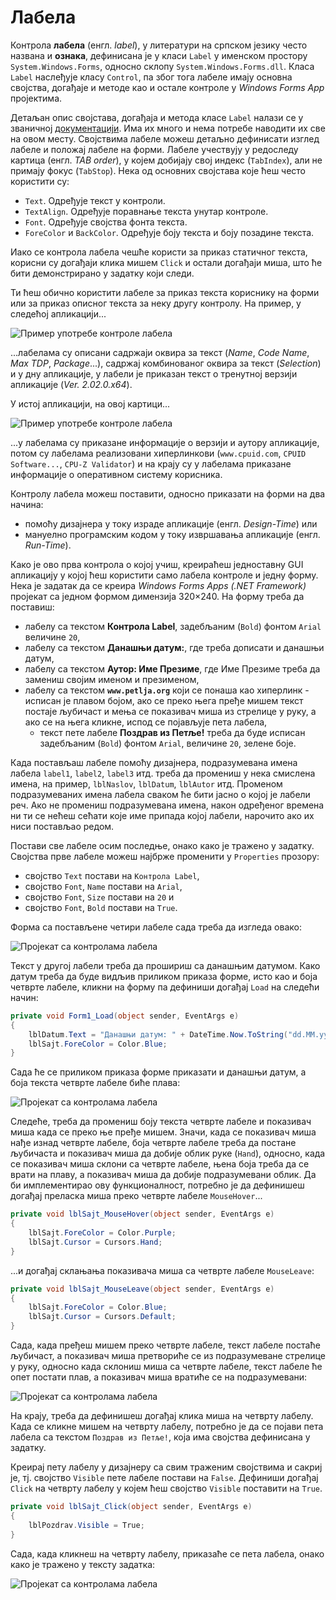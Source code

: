 # Лабела

Контрола **лабела** (енгл. *label*), у литератури на српском језику често
названа и **ознака**, дефинисана је у класи `Label` у именском простору
`System.Windows.Forms`, односно склопу `System.Windows.Forms.dll`. Класа
`Label` наслеђује класу `Control`, па због тога лабеле имају основна својства,
догађаје и методе као и остале контроле у *Windows Forms App* пројектима.

Детаљан опис својстава, догађаја и метода класе `Label` налази се у званичној
[документацији](https://learn.microsoft.com/en-us/dotnet/api/system.windows.forms.label?view=netframework-4.8).
Има их много и нема потребе наводити их све на овом месту. Својствима лабеле
можеш детаљно дефинисати изглед лабеле и положај лабеле на форми. Лабеле
учествују у редоследу картица (енгл. *TAB order*), у којем добијају свој индекс
(`TabIndex`), али не примају фокус (`TabStop`). Нека од основних својстава које
ћеш често користити су:

* `Text`. Одређује текст у контроли.
* `TextAlign`. Одређује поравнање текста унутар контроле.
* `Font`. Одређује својства фонта текста.
* `ForeColor` и `BackColor`. Одређује боју текста и боју позадине текста.

Иако се контрола лабела чешће користи за приказ статичног текста, корисни су
догађаји клика мишем `Click` и остали догађаји миша, што ће бити демонстрирано
у задатку који следи.

Ти ћеш обично користити лабеле за приказ текста кориснику на форми или за
приказ описног текста за неку другу контролу. На пример, у следећој
апликацији...

![Пример употребе контроле лабела](./images/labela-primer-upotrebe1.png)

...лабелама су описани садржаји оквира за текст (*Name*, *Code Name*,
*Max TDP*, *Package*...), садржај комбинованог оквира за текст (*Selection*) и
у дну апликације, у лабели је приказан текст о тренутној верзији апликације
(*Ver. 2.02.0.x64*).

У истој апликацији, на овој картици...

![Пример употребе контроле лабела](./images/labela-primer-upotrebe2.png)

...у лабелама су приказане информације о верзији и аутору апликације, потом су
лабелама реализовани хиперлинкови (`www.cpuid.com`, `CPUID Software...`,
`CPU-Z Validator`) и на крају су у лабелама приказане информације о оперативном
систему корисника.

Контролу лабела можеш поставити, односно приказати на форми на два начина:

* помоћу дизајнера у току израде апликације (енгл. *Design-Time*) или
* мануелно програмским кодом у току извршавања апликације (енгл. *Run-Time*).

Како је ово прва контрола о којој учиш, креираћеш једноставну GUI апликацију
у којој ћеш користити само лабела контроле и једну форму. Нека је задатак да
се креира *Windows Forms Apps (.NET Framework)* пројекат са једном формом
димензија 320×240. На форму треба да поставиш:

* лабелу са текстом **Контрола Label**, задебљаним (`Bold`) фонтом `Arial`
величине `20`,
* лабелу са текстом **Данашњи датум:**, где треба дописати и данашњи датум,
* лабелу са текстом **Аутор: Име Презиме**, где Име Презиме треба да замениш
својим именом и презименом,
* лабелу са текстом **`www.petlja.org`** који се понаша као хиперлинк - исписан
је плавом бојом, ако се преко њега пређе мишем текст постаје љубичаст и мења се
показивач миша из стрелице у руку, а ако се на њега кликне, испод се појављује
пета лабела,
  * текст пете лабеле **Поздрав из Петље!** треба да буде исписан задебљаним
  (`Bold`) фонтом `Arial`, величине `20`, зелене боје.

Када постављаш лабеле помоћу дизајнера, подразумевана имена лабела `label1`,
`label2`, `label3` итд. треба да промениш у нека смислена имена, на пример,
`lblNaslov`, `lblDatum`, `lblAutor` итд. Променом подразумеваних имена лабела
сваком ће бити јасно о којој је лабели реч. Ако не промениш подразумевана
имена, након одређеног времена ни ти се нећеш сећати које име припада којој
лабели, нарочито ако их ниси постављао редом.

Постави све лабеле осим последње, онако како је тражено у задатку. Својства
прве лабеле можеш најбрже променити у `Properties` прозору:

* својство `Text` постави на `Контрола Label`,
* својство `Font`, `Name` постави на `Arial`,
* својство `Font`, `Size` постави на `20` и
* својство `Font`, `Bold` постави на `True`.

Форма са постављене четири лабеле сада треба да изгледа овако:

![Пројекат са контролама лабела](./images/labela-01.png)

Текст у другој лабели треба да прошириш са данашњим датумом. Како датум треба
да буде видљив приликом приказа форме, исто као и боја четврте лабеле, кликни
на форму па дефиниши догађај `Load` на следећи начин:

```cs
private void Form1_Load(object sender, EventArgs e)
{
    lblDatum.Text = "Данашњи датум: " + DateTime.Now.ToString("dd.MM.yyyy.");
    lblSajt.ForeColor = Color.Blue;
}
```

Сада ће се приликом приказа форме приказати и данашњи датум, а боја текста
четврте лабеле биће плава:

![Пројекат са контролама лабела](./images/labela-02.png)

Следеће, треба да промениш боју текста четврте лабеле и показивач миша када се
преко ње пређе мишем. Значи, када се показивач миша нађе изнад четврте лабеле,
боја четврте лабеле треба да постане љубичаста и показивач миша да добије облик
руке (`Hand`), односно, када се показивач миша склони са четврте лабеле, њена
боја треба да се врати на плаву, а показивач миша да добије подразумевани облик.
Да би имплементирао ову функционалност, потребно је да дефинишеш догађај
преласка миша преко четврте лабеле `MouseHover`...

```cs
private void lblSajt_MouseHover(object sender, EventArgs e)
{
    lblSajt.ForeColor = Color.Purple;
    lblSajt.Cursor = Cursors.Hand;
}
```

...и догађај склањања показивача миша са четврте лабеле `MouseLeave`:

```cs
private void lblSajt_MouseLeave(object sender, EventArgs e)
{
    lblSajt.ForeColor = Color.Blue;
    lblSajt.Cursor = Cursors.Default;
}
```

Сада, када пређеш мишем преко четврте лабеле, текст лабеле постаће љубичаст, а
показивач миша претвориће се из подразумеване стрелице у руку, односно када
склониш миша са четврте лабеле, текст лабеле ће опет постати плав, а показивач
миша вратиће се на подразумевани:

![Пројекат са контролама лабела](./images/labela-03.png)

На крају, треба да дефинишеш догађај клика миша на четврту лабелу. Када се
кликне мишем на четврту лабелу, потребно је да се појави пета лабела са текстом
`Поздрав из Петље!`, која има својства дефинисана у задатку.

Креирај пету лабелу у дизајнеру са свим траженим својствима и сакриј је, тј.
својство `Visible` пете лабеле постави на `False`. Дефиниши догађај `Click` на
четврту лабелу у којем ћеш својство `Visible` поставити на `True`.

```cs
private void lblSajt_Click(object sender, EventArgs e)
{
    lblPozdrav.Visible = True;
}
```

Сада, када кликнеш на четврту лабелу, приказаће се пета лабела, онако како је
тражено у тексту задатка:

![Пројекат са контролама лабела](./images/labela-04.png)
